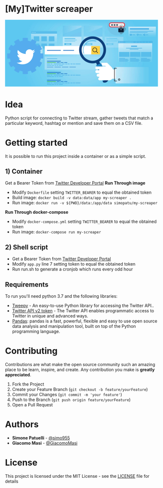 # [My]Twitter screaper

![](/img/twitter.png)

# Idea
Python script for connecting to Twitter stream, gather tweets that match a particular keyword, hashtag or mention and save them on a CSV file.

# Getting started
It is possible to run this project inside a container or as a simple script.

## 1) Container
Get a Bearer Token from [Twitter Developer Portal](https://developer.twitter.com/)
**Run Through image**
- Modify `Dockerfile` setting `TWITTER_BEARER` to equal the obtained token
- Build image: ```docker build -v data:data/app my-screaper .```
- Run image: ```docker run -v ${PWD}/data:/app/data simopatu/my-screaper```

**Run Through docker-compose**
- Modify `docker-compose.yml` setting `TWITTER_BEARER` to equal the obtained token
- Run image: ```docker-compose run my-screaper```

## 2) Shell script
- Get a Bearer Token from [Twitter Developer Portal](https://developer.twitter.com/)
- Modify `app.py` line 7 setting token to equal the obtained token
- Run run.sh to generate a cronjob which runs every odd hour

## Requirements

To run you'll need python 3.7 and the following libraries:
- [Tweepy](https://www.tweepy.org) - An easy-to-use Python library for accessing the Twitter API..
- [Twitter API v2 token](https://developer.twitter.com/en/docs/twitter-api) - The Twitter API enables programmatic access to Twitter in unique and advanced ways. 
- [Pandas](https://pandas.pydata.org): pandas is a fast, powerful, flexible and easy to use open source data analysis and manipulation tool, built on top of the Python programming language.


# Contributing

Contributions are what make the open source community such an amazing place to be learn, inspire, and create. Any contribution you make is **greatly appreciated**.

1. Fork the Project
2. Create your Feature Branch (`git checkout -b feature/yourFeature`)
3. Commit your Changes (`git commit -m 'your feature'`)
4. Push to the Branch (`git push origin feature/yourFeature`)
5. Open a Pull Request

# Authors

* **Simone Patuelli** - [@simo955](https://github.com/simo955)
* **Giacomo Masi** - [@GiacomoMasi](https://github.com/GiacomoMasi)

# License

This project is licensed under the MIT License - see the [LICENSE](LICENSE.txt) file for details